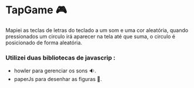 # TapGame :video_game:
Mapiei as teclas de letras do teclado a um som e uma cor aleatória, quando pressionados um circulo irá aparecer na tela até que suma, o circulo é posicionado de forma aleatória.

### Utilizei duas bibliotecas de javascrip :
* howler para gerenciar os sons :sound:.
* paperJs para desenhar as figuras :newspaper:.
